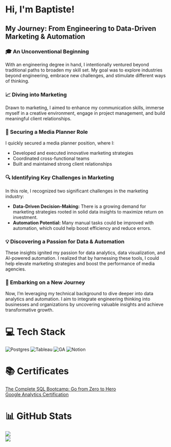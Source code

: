 # Hi, I'm Baptiste!

## My Journey: From Engineering to Data-Driven Marketing & Automation

### 🎓 An Unconventional Beginning
With an engineering degree in hand, I intentionally ventured beyond traditional paths to broaden my skill set. My goal was to explore industries beyond engineering, embrace new challenges, and stimulate different ways of thinking.

### 📈 Diving into Marketing
Drawn to marketing, I aimed to enhance my communication skills, immerse myself in a creative environment, engage in project management, and build meaningful client relationships.

### 💼 Securing a Media Planner Role
I quickly secured a media planner position, where I:
- Developed and executed innovative marketing strategies
- Coordinated cross-functional teams
- Built and maintained strong client relationships

### 🔍 Identifying Key Challenges in Marketing
In this role, I recognized two significant challenges in the marketing industry:
- **Data-Driven Decision-Making:** There is a growing demand for marketing strategies rooted in solid data insights to maximize return on investment.
- **Automation Potential:** Many manual tasks could be improved with automation, which could help boost efficiency and reduce errors.

### 💡 Discovering a Passion for Data & Automation
These insights ignited my passion for data analytics, data visualization, and AI-powered automation. I realized that by harnessing these tools, I could help elevate marketing strategies and boost the performance of media agencies.

### 🚀 Embarking on a New Journey
Now, I’m leveraging my technical background to dive deeper into data analytics and automation. I aim to integrate engineering thinking into businesses and organizations by uncovering valuable insights and achieve transformative growth.

# 💻 Tech Stack
![Postgres](https://img.shields.io/badge/postgres-%23316192.svg?style=for-the-badge&logo=postgresql&logoColor=white) 
![Tableau](https://img.shields.io/badge/Tableau-E97627?style=for-the-badge&logo=Tableau&logoColor=white)
![GA](https://img.shields.io/badge/Google%20Analytics-E37400?style=for-the-badge&logo=google%20analytics&logoColor=white)
![Notion](https://img.shields.io/badge/Notion-%23000000.svg?style=for-the-badge&logo=notion&logoColor=white)

# 📚 Certificates
[The Complete SQL Bootcamp: Go from Zero to Hero](https://udemy-certificate.s3.amazonaws.com/image/UC-dcad4043-f1a7-4863-8e65-0438981bfaa5.jpg)<br>
[Google Analytics Certification](https://skillshop.credential.net/9b197b3d-950d-49f7-b6dc-6865754053c3#acc.OTIYfm5Z)

# 📊 GitHub Stats
![](https://github-readme-stats.vercel.app/api?username=baptiste-meynet&theme=ocean_dark&hide_border=false&include_all_commits=false&count_private=false)<br>
![](https://github-profile-trophy.vercel.app/?username=baptiste-meynet&theme=tokyonight&no-frame=false&no-bg=true&margin-w=4)
